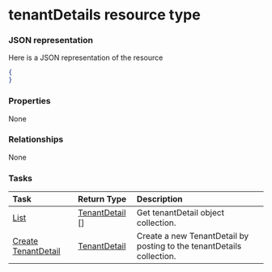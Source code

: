 # tenantDetails resource type



### JSON representation

Here is a JSON representation of the resource

<!-- {
  "blockType": "resource",
  "optionalProperties": [

  ],
  "@odata.type": "microsoft.graph.tenantdetails"
}-->

```json
{
}

```
### Properties
None

### Relationships
None


### Tasks

| Task		   | Return Type	|Description|
|:---------------|:--------|:----------|
|[List](../api/tenantdetail_list.md) | [TenantDetail](tenantdetail.md) [] |Get tenantDetail object collection. |
|[Create TenantDetail](../api/tenantdetail_post_tenantdetails.md) |[TenantDetail](tenantdetail.md)| Create a new TenantDetail by posting to the tenantDetails collection.|

<!-- uuid: a9119413-1a53-4eb1-846d-441b819914e9
2015-10-19 08:46:50 UTC -->
<!-- {
  "type": "#page.annotation",
  "description": "tenantDetails resource",
  "keywords": "",
  "section": "documentation",
  "tocPath": ""
}-->